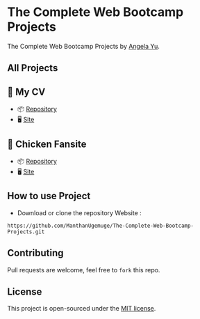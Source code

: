 # The Complete Web Bootcamp Projects

The Complete Web Bootcamp Projects by [Angela Yu](https://www.udemy.com/course/the-complete-web-development-bootcamp/). 

## All Projects

## 📍 My CV

- 📦 [Repository](https://github.com/ManthanUgemuge/The-Complete-Web-Bootcamp-Projects/tree/main/01.%20my-cv)
- 🖥 [Site](https://manthanugemuge.github.io/The-Complete-Web-Bootcamp-Projects/01.%20my-cv)

## 📍 Chicken Fansite

- 📦 [Repository](https://github.com/ManthanUgemuge/The-Complete-Web-Bootcamp-Projects/tree/main/02.%20chicken-fansite)
- 🖥 [Site](https://manthanugemuge.github.io/The-Complete-Web-Bootcamp-Projects/02.%20chicken-fansite)

## How to use Project

- Download or clone the repository Website : 
```
https://github.com/ManthanUgemuge/The-Complete-Web-Bootcamp-Projects.git
```

## Contributing
Pull requests are welcome, feel free to ```fork``` this repo.

## License
This project is open-sourced under the [MIT license]().
